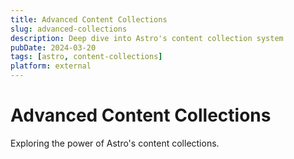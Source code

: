 ```yaml
---
title: Advanced Content Collections
slug: advanced-collections
description: Deep dive into Astro's content collection system
pubDate: 2024-03-20
tags: [astro, content-collections]
platform: external
---
```


# Advanced Content Collections

Exploring the power of Astro's content collections.
